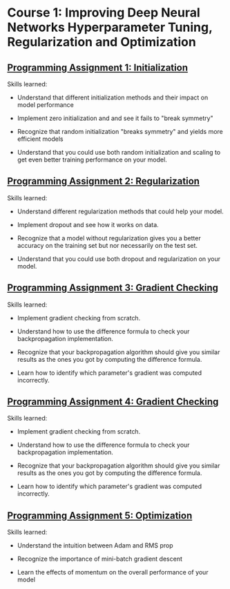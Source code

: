 # Course 1: Improving Deep Neural Networks Hyperparameter Tuning, Regularization and Optimization


## [Programming Assignment 1: Initialization](https://github.com/ngthianhphuong/deep-learning-specialization/tree/master/Course%202%20Improving%20Deep%20Neural%20Networks%20Hyperparameter%20tuning%2C%20Regularization%20and%20Optimization/Initialization)
Skills learned:
- Understand that different initialization methods and their impact on model performance

- Implement zero initialization and and see it fails to "break symmetry"

- Recognize that random initialization "breaks symmetry" and yields more efficient models

- Understand that you could use both random initialization and scaling to get even better training performance on your model.

## [Programming Assignment 2: Regularization](https://github.com/ngthianhphuong/deep-learning-specialization/tree/master/Course%202%20Improving%20Deep%20Neural%20Networks%20Hyperparameter%20tuning%2C%20Regularization%20and%20Optimization/Regularization)
Skills learned:
- Understand different regularization methods that could help your model.

- Implement dropout and see how it works on data.

- Recognize that a model without regularization gives you a better accuracy on the training set but nor necessarily on the test set.

- Understand that you could use both dropout and regularization on your model.

## [Programming Assignment 3: Gradient Checking](https://github.com/ngthianhphuong/deep-learning-specialization/tree/master/Course%202%20Improving%20Deep%20Neural%20Networks%20Hyperparameter%20tuning%2C%20Regularization%20and%20Optimization/Gradient%20Checking)
Skills learned:
- Implement gradient checking from scratch.

- Understand how to use the difference formula to check your backpropagation implementation.

- Recognize that your backpropagation algorithm should give you similar results as the ones you got by computing the difference formula.

- Learn how to identify which parameter's gradient was computed incorrectly.

## [Programming Assignment 4: Gradient Checking](https://github.com/ngthianhphuong/deep-learning-specialization/tree/master/Course%202%20Improving%20Deep%20Neural%20Networks%20Hyperparameter%20tuning%2C%20Regularization%20and%20Optimization/Gradient%20Checking)
Skills learned:
- Implement gradient checking from scratch.

- Understand how to use the difference formula to check your backpropagation implementation.

- Recognize that your backpropagation algorithm should give you similar results as the ones you got by computing the difference formula.

- Learn how to identify which parameter's gradient was computed incorrectly.

## [Programming Assignment 5: Optimization](https://github.com/ngthianhphuong/deep-learning-specialization/tree/master/Course%202%20Improving%20Deep%20Neural%20Networks%20Hyperparameter%20tuning%2C%20Regularization%20and%20Optimization/Optimization)
Skills learned:
- Understand the intuition between Adam and RMS prop

- Recognize the importance of mini-batch gradient descent

- Learn the effects of momentum on the overall performance of your model
